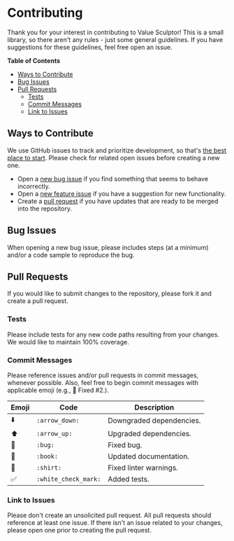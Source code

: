 # Contributing

Thank you for your interest in contributing to Value Sculptor! This is a small library, so there aren't any rules - just some general guidelines. If you have suggestions for these guidelines, feel free open an issue.

**Table of Contents**

- [Ways to Contribute](#ways-to-contribute)
- [Bug Issues](#bug-issues)
- [Pull Requests](#pull-requests)
  - [Tests](#tests)
  - [Commit Messages](#commit-messages)
  - [Link to Issues](#link-to-issues)

## Ways to Contribute

We use GitHub issues to track and prioritize development, so that's [the best place to start](https://github.com/brannonh/value-sculptor/issues). Please check for related open issues before creating a new one.

- Open a [new bug issue](https://github.com/brannonh/value-sculptor/issues/new?assignees=brannonh&labels=bug&template=bug-report.md&title=) if you find something that seems to behave incorrectly.
- Open a [new feature issue](https://github.com/brannonh/value-sculptor/issues/new?assignees=brannonh&labels=enhancement&template=feature-request.md&title=) if you have a suggestion for new functionality.
- Create a [pull request]() if you have updates that are ready to be merged into the repository.

## Bug Issues

When opening a new bug issue, please includes steps (at a minimum) and/or a code sample to reproduce the bug.

## Pull Requests

If you would like to submit changes to the repository, please fork it and create a pull request.

### Tests

Please include tests for any new code paths resulting from your changes. We would like to maintain 100% coverage.

### Commit Messages

Please reference issues and/or pull requests in commit messages, whenever possible. Also, feel free to begin commit messages with applicable emoji (e.g., :bug: Fixed #2.).

| Emoji | Code | Description |
| ---   | ---| ---         |
| :arrow_down: | `:arrow_down:` | Downgraded dependencies. |
| :arrow_up: | `:arrow_up:` | Upgraded dependencies. |
| :bug: | `:bug:` | Fixed bug.  |
| :book: | `:book:` | Updated documentation. |
| :shirt: | `:shirt:` | Fixed linter warnings. |
| :white_check_mark: | `:white_check_mark:` | Added tests.

### Link to Issues

Please don't create an unsolicited pull request. All pull requests should reference at least one issue. If there isn't an issue related to your changes, please open one prior to creating the pull request.
